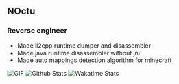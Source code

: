 ## NOctu

### Reverse engineer

- Made il2cpp runtime dumper and disassembler
- Made java runtime disassembler without jni
- Made auto mappings detection algorithm for minecraft

<img align="left" alt="GIF" src="https://i.pinimg.com/originals/e4/26/70/e426702edf874b181aced1e2fa5c6cde.gif" />

![Github Stats](https://github-readme-stats.vercel.app/api?username=noctu1412&show_icons=true&hide_border=true)
![ Wakatime Stats](https://wakatime.com/share/@139de111-cadb-4210-b361-25687a39da61/cb6097dc-08ff-4a09-ac56-8d5d82b1e602.svg)
